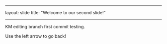 
---

layout: slide
title: "Welcome to our second slide!"

---

KM editing branch first commit testing.
	
Use the left arrow to go back!
